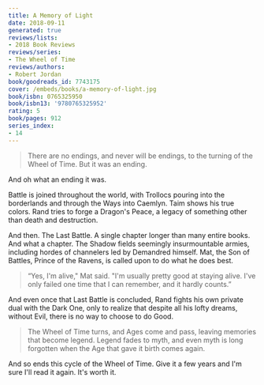 ```yaml
---
title: A Memory of Light
date: 2018-09-11
generated: true
reviews/lists:
- 2018 Book Reviews
reviews/series:
- The Wheel of Time
reviews/authors:
- Robert Jordan
book/goodreads_id: 7743175
cover: /embeds/books/a-memory-of-light.jpg
book/isbn: 0765325950
book/isbn13: '9780765325952'
rating: 5
book/pages: 912
series_index:
- 14
---
```

> There are no endings, and never will be endings, to the turning of the Wheel of Time. But it was an ending.

And oh what an ending it was.  

<!--more-->

Battle is joined throughout the world, with Trollocs pouring into the borderlands and through the Ways into Caemlyn. Taim shows his true colors. Rand tries to forge a Dragon's Peace, a legacy of   something other than death and destruction.  

And then. The Last Battle. A single chapter longer than many entire books. And what a chapter. The Shadow fields seemingly insurmountable armies, including hordes of channelers led by Demandred himself. Mat, the Son of Battles, Prince of the Ravens, is called upon to do what he does best.  

> “Yes, I'm alive," Mat said. "I'm usually pretty good at staying alive. I've only failed one time that I can remember, and it hardly counts.”

And even once that Last Battle is concluded, Rand fights his own private dual with the Dark One, only to realize that despite all his lofty dreams, without Evil, there is no way to choose to do Good.  

> The Wheel of Time turns, and Ages come and pass, leaving memories that become legend. Legend fades to myth, and even myth is long forgotten when the Age that gave it birth comes again.

And so ends this cycle of the Wheel of Time. Give it a few years and I'm sure I'll read it again. It's worth it.